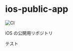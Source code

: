 # ios-public-app

![CI](https://github.com/amarillons/ios-public-app/workflows/CI/badge.svg)

iOS の公開用リポジトリ

テスト
